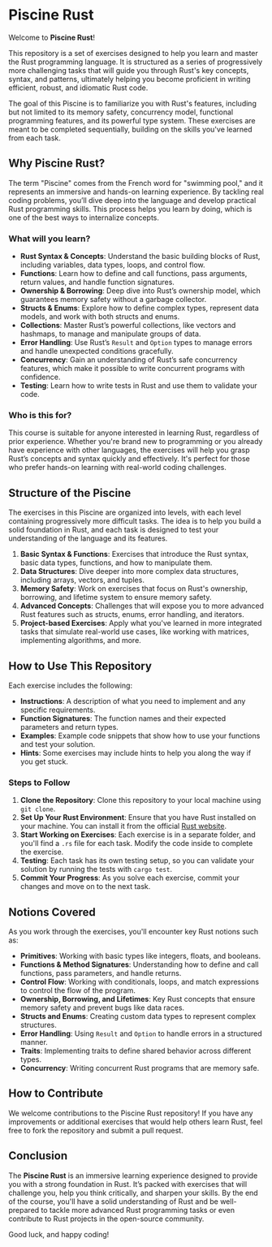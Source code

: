 # Piscine Rust

Welcome to **Piscine Rust**!

This repository is a set of exercises designed to help you learn and master the Rust programming language. It is structured as a series of progressively more challenging tasks that will guide you through Rust's key concepts, syntax, and patterns, ultimately helping you become proficient in writing efficient, robust, and idiomatic Rust code.

The goal of this Piscine is to familiarize you with Rust's features, including but not limited to its memory safety, concurrency model, functional programming features, and its powerful type system. These exercises are meant to be completed sequentially, building on the skills you've learned from each task.

## Why Piscine Rust?

The term "Piscine" comes from the French word for "swimming pool," and it represents an immersive and hands-on learning experience. By tackling real coding problems, you’ll dive deep into the language and develop practical Rust programming skills. This process helps you learn by doing, which is one of the best ways to internalize concepts.

### What will you learn?

- **Rust Syntax & Concepts**: Understand the basic building blocks of Rust, including variables, data types, loops, and control flow.
- **Functions**: Learn how to define and call functions, pass arguments, return values, and handle function signatures.
- **Ownership & Borrowing**: Deep dive into Rust’s ownership model, which guarantees memory safety without a garbage collector.
- **Structs & Enums**: Explore how to define complex types, represent data models, and work with both structs and enums.
- **Collections**: Master Rust’s powerful collections, like vectors and hashmaps, to manage and manipulate groups of data.
- **Error Handling**: Use Rust’s `Result` and `Option` types to manage errors and handle unexpected conditions gracefully.
- **Concurrency**: Gain an understanding of Rust’s safe concurrency features, which make it possible to write concurrent programs with confidence.
- **Testing**: Learn how to write tests in Rust and use them to validate your code.

### Who is this for?

This course is suitable for anyone interested in learning Rust, regardless of prior experience. Whether you're brand new to programming or you already have experience with other languages, the exercises will help you grasp Rust’s concepts and syntax quickly and effectively. It's perfect for those who prefer hands-on learning with real-world coding challenges.

## Structure of the Piscine

The exercises in this Piscine are organized into levels, with each level containing progressively more difficult tasks. The idea is to help you build a solid foundation in Rust, and each task is designed to test your understanding of the language and its features.

1. **Basic Syntax & Functions**: Exercises that introduce the Rust syntax, basic data types, functions, and how to manipulate them.
2. **Data Structures**: Dive deeper into more complex data structures, including arrays, vectors, and tuples.
3. **Memory Safety**: Work on exercises that focus on Rust's ownership, borrowing, and lifetime system to ensure memory safety.
4. **Advanced Concepts**: Challenges that will expose you to more advanced Rust features such as structs, enums, error handling, and iterators.
5. **Project-based Exercises**: Apply what you've learned in more integrated tasks that simulate real-world use cases, like working with matrices, implementing algorithms, and more.

## How to Use This Repository

Each exercise includes the following:

- **Instructions**: A description of what you need to implement and any specific requirements.
- **Function Signatures**: The function names and their expected parameters and return types.
- **Examples**: Example code snippets that show how to use your functions and test your solution.
- **Hints**: Some exercises may include hints to help you along the way if you get stuck.

### Steps to Follow

1. **Clone the Repository**: Clone this repository to your local machine using `git clone`.
2. **Set Up Your Rust Environment**: Ensure that you have Rust installed on your machine. You can install it from the official [Rust website](https://www.rust-lang.org/learn/get-started).
3. **Start Working on Exercises**: Each exercise is in a separate folder, and you'll find a `.rs` file for each task. Modify the code inside to complete the exercise.
4. **Testing**: Each task has its own testing setup, so you can validate your solution by running the tests with `cargo test`.
5. **Commit Your Progress**: As you solve each exercise, commit your changes and move on to the next task.

## Notions Covered

As you work through the exercises, you'll encounter key Rust notions such as:

- **Primitives**: Working with basic types like integers, floats, and booleans.
- **Functions & Method Signatures**: Understanding how to define and call functions, pass parameters, and handle returns.
- **Control Flow**: Working with conditionals, loops, and match expressions to control the flow of the program.
- **Ownership, Borrowing, and Lifetimes**: Key Rust concepts that ensure memory safety and prevent bugs like data races.
- **Structs and Enums**: Creating custom data types to represent complex structures.
- **Error Handling**: Using `Result` and `Option` to handle errors in a structured manner.
- **Traits**: Implementing traits to define shared behavior across different types.
- **Concurrency**: Writing concurrent Rust programs that are memory safe.

## How to Contribute

We welcome contributions to the Piscine Rust repository! If you have any improvements or additional exercises that would help others learn Rust, feel free to fork the repository and submit a pull request.

## Conclusion

The **Piscine Rust** is an immersive learning experience designed to provide you with a strong foundation in Rust. It’s packed with exercises that will challenge you, help you think critically, and sharpen your skills. By the end of the course, you'll have a solid understanding of Rust and be well-prepared to tackle more advanced Rust programming tasks or even contribute to Rust projects in the open-source community.

Good luck, and happy coding!
